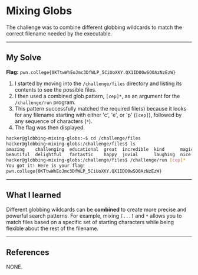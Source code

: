 # Mixing Globs

The challenge was to combine different globbing wildcards to match the correct filename needed by the executable.

-----

## My Solve

**Flag:** `pwn.college{0KTtwWhEoJmc3DfWLP_5CiUoXKY.QX1IDO0wSO0AzNzEzW}`

1.  I started by moving into the `/challenge/files` directory and listing its contents to see the possible files.
2.  I then used a combined glob pattern, `[cep]*`, as an argument for the `/challenge/run` program.
3.  This pattern successfully matched the required file(s) because it looks for any filename starting with either 'c', 'e', or 'p' (`[cep]`), followed by any sequence of characters (`*`).
4.  The flag was then displayed.

<!-- end list -->

```bash
hacker@globbing~mixing-globs:~$ cd /challenge/files
hacker@globbing~mixing-globs:/challenge/files$ ls
amazing    challenging  educational  great  incredible  kind      magical  optimistic  queenly  splendid   uplifting   wonderful  youthful
beautiful  delightful   fantastic    happy  jovial      laughing  nice     pwning      radiant  thrilling  victorious  xenial     zesty
hacker@globbing~mixing-globs:/challenge/files$ /challenge/run [cep]*
You got it! Here is your flag!
pwn.college{0KTtwWhEoJmc3DfWLP_5CiUoXKY.QX1IDO0wSO0AzNzEzW}
```

-----

## What I learned

Different globbing wildcards can be **combined** to create more precise and powerful search patterns. For example, mixing `[...]` and `*` allows you to match files based on a specific set of starting characters while being flexible about the rest of the filename.

-----

## References

NONE.